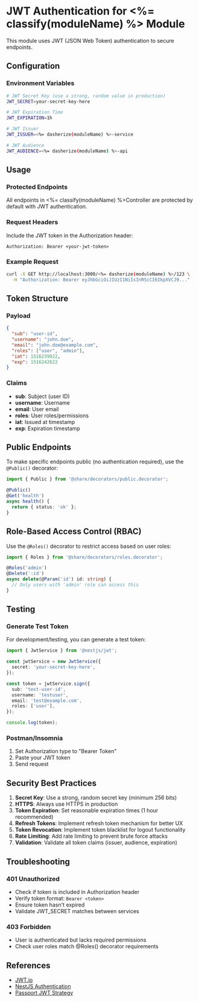 # JWT Authentication for <%= classify(moduleName) %> Module

This module uses JWT (JSON Web Token) authentication to secure endpoints.

## Configuration

### Environment Variables

```bash
# JWT Secret Key (use a strong, random value in production)
JWT_SECRET=your-secret-key-here

# JWT Expiration Time
JWT_EXPIRATION=1h

# JWT Issuer
JWT_ISSUER=<%= dasherize(moduleName) %>-service

# JWT Audience
JWT_AUDIENCE=<%= dasherize(moduleName) %>-api
```

## Usage

### Protected Endpoints

All endpoints in <%= classify(moduleName) %>Controller are protected by default with JWT authentication.

### Request Headers

Include the JWT token in the Authorization header:

```
Authorization: Bearer <your-jwt-token>
```

### Example Request

```bash
curl -X GET http://localhost:3000/<%= dasherize(moduleName) %>/123 \
  -H "Authorization: Bearer eyJhbGciOiJIUzI1NiIsInR5cCI6IkpXVCJ9..."
```

## Token Structure

### Payload

```json
{
  "sub": "user-id",
  "username": "john.doe",
  "email": "john.doe@example.com",
  "roles": ["user", "admin"],
  "iat": 1516239022,
  "exp": 1516242622
}
```

### Claims

- **sub**: Subject (user ID)
- **username**: Username
- **email**: User email
- **roles**: User roles/permissions
- **iat**: Issued at timestamp
- **exp**: Expiration timestamp

## Public Endpoints

To make specific endpoints public (no authentication required), use the `@Public()` decorator:

```typescript
import { Public } from '@share/decorators/public.decorator';

@Public()
@Get('health')
async health() {
  return { status: 'ok' };
}
```

## Role-Based Access Control (RBAC)

Use the `@Roles()` decorator to restrict access based on user roles:

```typescript
import { Roles } from '@share/decorators/roles.decorator';

@Roles('admin')
@Delete(':id')
async delete(@Param('id') id: string) {
  // Only users with 'admin' role can access this
}
```

## Testing

### Generate Test Token

For development/testing, you can generate a test token:

```typescript
import { JwtService } from '@nestjs/jwt';

const jwtService = new JwtService({
  secret: 'your-secret-key-here',
});

const token = jwtService.sign({
  sub: 'test-user-id',
  username: 'testuser',
  email: 'test@example.com',
  roles: ['user'],
});

console.log(token);
```

### Postman/Insomnia

1. Set Authorization type to "Bearer Token"
2. Paste your JWT token
3. Send request

## Security Best Practices

1. **Secret Key**: Use a strong, random secret key (minimum 256 bits)
2. **HTTPS**: Always use HTTPS in production
3. **Token Expiration**: Set reasonable expiration times (1 hour recommended)
4. **Refresh Tokens**: Implement refresh token mechanism for better UX
5. **Token Revocation**: Implement token blacklist for logout functionality
6. **Rate Limiting**: Add rate limiting to prevent brute force attacks
7. **Validation**: Validate all token claims (issuer, audience, expiration)

## Troubleshooting

### 401 Unauthorized

- Check if token is included in Authorization header
- Verify token format: `Bearer <token>`
- Ensure token hasn't expired
- Validate JWT_SECRET matches between services

### 403 Forbidden

- User is authenticated but lacks required permissions
- Check user roles match @Roles() decorator requirements

## References

- [JWT.io](https://jwt.io/)
- [NestJS Authentication](https://docs.nestjs.com/security/authentication)
- [Passport JWT Strategy](http://www.passportjs.org/packages/passport-jwt/)
